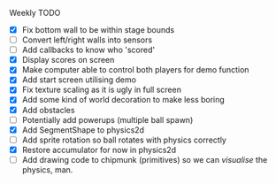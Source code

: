 Weekly TODO

 - [x] Fix bottom wall to be within stage bounds
 - [ ] Convert left/right walls into sensors
 - [ ] Add callbacks to know who 'scored'
 - [x] Display scores on screen
 - [x] Make computer able to control both players for demo function
 - [x] Add start screen utilising demo
 - [x] Fix texture scaling as it is ugly in full screen
 - [x] Add some kind of world decoration to make less boring
 - [x] Add obstacles
 - [ ] Potentially add powerups (multiple ball spawn)
 - [x] Add SegmentShape to physics2d
 - [ ] Add sprite rotation so ball rotates with physics correctly
 - [x] Restore accumulator for now in physics2d
 - [ ] Add drawing code to chipmunk (primitives) so we can *visualise* the physics, man.
